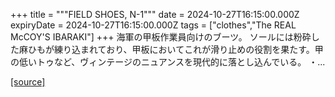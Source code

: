 +++
title = """FIELD SHOES, N-1"""
date = 2024-10-27T16:15:00.000Z
expiryDate = 2024-10-27T16:15:00.000Z
tags = ["clothes","The REAL McCOY'S IBARAKI"]
+++
海軍の甲板作業員向けのブーツ。 ソールには粉砕した麻ひもが練り込まれており、甲板においてこれが滑り止めの役割を果たす。甲の低いトゥなど、ヴィンテージのニュアンスを現代的に落とし込んでいる。 ・...

[[source]](https://the-realmccoys.ocnk.net/product/794)
